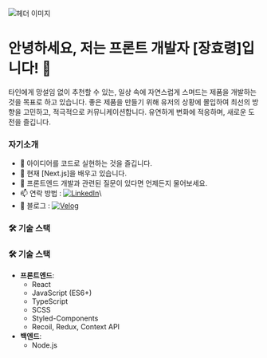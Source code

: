 <!--
**hyo-ryeong/hyo-ryeong** is a ✨ _special_ ✨ repository because its `README.md` (this file) appears on your GitHub profile.

Here are some ideas to get you started:

- 🔭 I’m currently working on ...
- 🌱 I’m currently learning ...
- 👯 I’m looking to collaborate on ...
- 🤔 I’m looking for help with ...
- 💬 Ask me about ...
- 📫 How to reach me: ...
- 😄 Pronouns: ...
- ⚡ Fun fact: ...
-->

![헤더 이미지](https://ac-p3.namu.la/20210520/4b17730ac450411bf98395a77e47acf862d8d5db89e16233c478f0b80cb91579.jpg?expires=1722400795&key=z27rE_yiTeKuW3RKb6axvA&type=orig)  <!-- 재미있는 이미지를 첨부할 수 있는 URL을 추가하세요 -->

# 안녕하세요, 저는 프론트 개발자 [장효령]입니다! 👋

타인에게 망설임 없이 추천할 수 있는, 일상 속에 자연스럽게 스며드는 제품을 개발하는 것을 목표로 하고 있습니다. 좋은 제품을 만들기 위해 유저의 상황에 몰입하여 최선의 방향을 고민하고, 적극적으로 커뮤니케이션합니다.
유연하게 변화에 적응하며, 새로운 도전을 즐깁니다.

### 자기소개

- 🚀 아이디어를 코드로 실현하는 것을 즐깁니다.
- 🌱 현재 [Next.js]을 배우고 있습니다.
- 💬 프론트엔드 개발과 관련된 질문이 있다면 언제든지 물어보세요.
- 📫 연락 방법 : [![LinkedIn](https://img.shields.io/badge/LinkedIn-0077B5?style=for-the-badge&logo=linkedin&logoColor=white)](https://linkedin.com/in/령-효-586bab317)\
- 📝 블로그 : [![Velog](https://img.shields.io/badge/Velog-20C997?style=for-the-badge&logo=velog&logoColor=white)](https://velog.io/@ryeong1109/posts)


### 🛠️ 기술 스택

### 🛠️ 기술 스택

- **프론트엔드**: 
  - React
  - JavaScript (ES6+)
  - TypeScript
  - SCSS
  - Styled-Components
  - Recoil, Redux, Context API
- **백엔드**: 
  - Node.js


<!-- ### 📈 GitHub 통계

![GitHub 통계](https://github-readme-stats.vercel.app/api?username=your-github-username&show_icons=true&theme=radical)
![사용 언어](https://github-readme-stats.vercel.app/api/top-langs/?username=your-github-username&layout=compact&theme=radical) -->

 <!-- ### 🌐 소셜 링크

[![LinkedIn](https://img.shields.io/badge/LinkedIn-0077B5?style=for-the-badge&logo=linkedin&logoColor=white)](https://linkedin.com/in/your-linkedin)
[![Twitter](https://img.shields.io/badge/Twitter-1DA1F2?style=for-the-badge&logo=twitter&logoColor=white)](https://twitter.com/your-twitter)

 필요에 따라 더 많은 배지와 소셜 미디어 링크를 추가할 수 있습니다 -->




